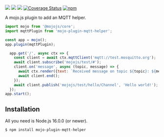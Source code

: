 [![](https://github.com/dmanto/mojo-plugin-mqtt-helper/workflows/Linux/badge.svg)](https://github.com/dmanto/mojo-plugin-mqtt-helper/actions)
[![](https://github.com/dmanto/mojo-plugin-mqtt-helper/workflows/macOS/badge.svg)](https://github.com/dmanto/mojo-plugin-mqtt-helper/actions)
[![](https://github.com/dmanto/mojo-plugin-mqtt-helper/workflows/Windows/badge.svg)](https://github.com/dmanto/mojo-plugin-mqtt-helper/actions)
[![Coverage Status](https://coveralls.io/repos/github/dmanto/mojo-plugin-mqtt-helper/badge.svg?branch=main)](https://coveralls.io/github/dmanto/mojo-plugin-mqtt-helper?branch=main)
[![npm](https://img.shields.io/npm/v/mojo-plugin-mqtt-helper.svg)](https://www.npmjs.com/package/mojo-plugin-mqtt-helper)


A mojo.js plugin to add an MQTT helper.

```js
import mojo from '@mojojs/core';
import mqttPlugin from 'mojo-plugin-mqtt-helper';

const app = mojo();
app.plugin(mqttPlugin);

  app.get('/', async ctx => {
    const client = await ctx.mqttClient('mqtt://test.mosquitto.org');
    await client.subscribe('mojojs/test/#');
    client.on('message', async (topic, message) => {
      await ctx.render({text: `Received message on topic ${topic}: ${message}`});
      await client.end();
    });
    await client.publish('mojojs/test/hello/Channel', 'Hello world!');
  });
app.start();
```

## Installation

All you need is Node.js 16.0.0 (or newer).

```
$ npm install mojo-plugin-mqtt-helper
```
